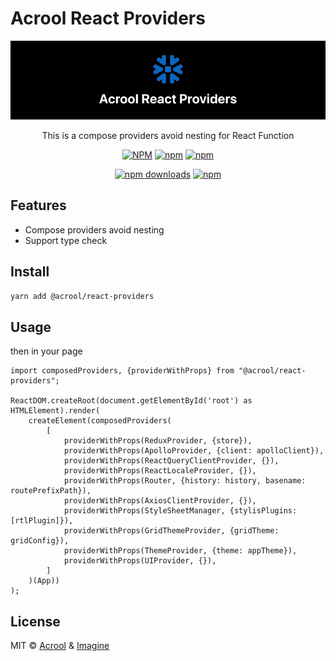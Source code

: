 # Acrool React Providers

<a href="https://acrool-react-providers.pages.dev/" title="Acrool React Providers - This is a compose providers avoid nesting for React Function">
    <img src="https://raw.githubusercontent.com/acrool/acrool-react-providers/main/example/public/og.webp" alt="Acrool React Providers Logo"/>
</a>

<p align="center">
    This is a compose providers avoid nesting for React Function
</p>

<div align="center">

[![NPM](https://img.shields.io/npm/v/@acrool/react-providers.svg?style=for-the-badge)](https://www.npmjs.com/package/@acrool/react-providers)
[![npm](https://img.shields.io/bundlejs/size/@acrool/react-providers?style=for-the-badge)](https://github.com/acrool/@acrool/react-providers/blob/main/LICENSE)
[![npm](https://img.shields.io/npm/l/@acrool/react-providers?style=for-the-badge)](https://github.com/acrool/react-providers/blob/main/LICENSE)

[![npm downloads](https://img.shields.io/npm/dm/@acrool/react-providers.svg?style=for-the-badge)](https://www.npmjs.com/package/@acrool/react-providers)
[![npm](https://img.shields.io/npm/dt/@acrool/react-providers.svg?style=for-the-badge)](https://www.npmjs.com/package/@acrool/react-providers)

</div>




## Features

- Compose providers avoid nesting
- Support type check

## Install

```bash
yarn add @acrool/react-providers
```

## Usage

then in your page

```tsx
import composedProviders, {providerWithProps} from "@acrool/react-providers";

ReactDOM.createRoot(document.getElementById('root') as HTMLElement).render(
    createElement(composedProviders(
        [
            providerWithProps(ReduxProvider, {store}),
            providerWithProps(ApolloProvider, {client: apolloClient}),
            providerWithProps(ReactQueryClientProvider, {}),
            providerWithProps(ReactLocaleProvider, {}),
            providerWithProps(Router, {history: history, basename: routePrefixPath}),
            providerWithProps(AxiosClientProvider, {}),
            providerWithProps(StyleSheetManager, {stylisPlugins: [rtlPlugin]}),
            providerWithProps(GridThemeProvider, {gridTheme: gridConfig}),
            providerWithProps(ThemeProvider, {theme: appTheme}),
            providerWithProps(UIProvider, {}),
        ]
    )(App))
);

```

## License

MIT © [Acrool](https://github.com/acrool) & [Imagine](https://github.com/imagine10255)
